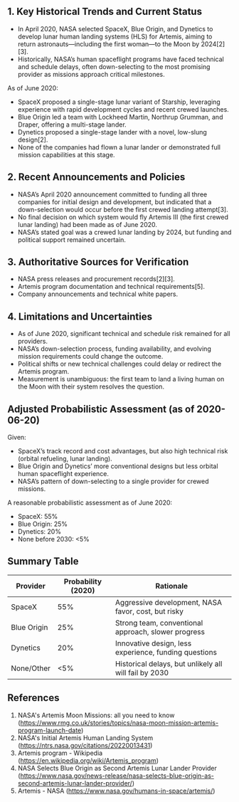 ## 1. Key Historical Trends and Current Status

- In April 2020, NASA selected SpaceX, Blue Origin, and Dynetics to develop lunar human landing systems (HLS) for Artemis, aiming to return astronauts—including the first woman—to the Moon by 2024[2][3].
- Historically, NASA’s human spaceflight programs have faced technical and schedule delays, often down-selecting to the most promising provider as missions approach critical milestones.

As of June 2020:
- SpaceX proposed a single-stage lunar variant of Starship, leveraging experience with rapid development cycles and recent crewed launches.
- Blue Origin led a team with Lockheed Martin, Northrup Grumman, and Draper, offering a multi-stage lander.
- Dynetics proposed a single-stage lander with a novel, low-slung design[2].
- None of the companies had flown a lunar lander or demonstrated full mission capabilities at this stage.

## 2. Recent Announcements and Policies

- NASA’s April 2020 announcement committed to funding all three companies for initial design and development, but indicated that a down-selection would occur before the first crewed landing attempt[3].
- No final decision on which system would fly Artemis III (the first crewed lunar landing) had been made as of June 2020.
- NASA’s stated goal was a crewed lunar landing by 2024, but funding and political support remained uncertain.

## 3. Authoritative Sources for Verification

- NASA press releases and procurement records[2][3].
- Artemis program documentation and technical requirements[5].
- Company announcements and technical white papers.

## 4. Limitations and Uncertainties

- As of June 2020, significant technical and schedule risk remained for all providers.
- NASA’s down-selection process, funding availability, and evolving mission requirements could change the outcome.
- Political shifts or new technical challenges could delay or redirect the Artemis program.
- Measurement is unambiguous: the first team to land a living human on the Moon with their system resolves the question.

## Adjusted Probabilistic Assessment (as of 2020-06-20)

Given:
- SpaceX’s track record and cost advantages, but also high technical risk (orbital refueling, lunar landing).
- Blue Origin and Dynetics’ more conventional designs but less orbital human spaceflight experience.
- NASA’s pattern of down-selecting to a single provider for crewed missions.

A reasonable probabilistic assessment as of June 2020:
- SpaceX: 55%
- Blue Origin: 25%
- Dynetics: 20%
- None before 2030: <5%

## Summary Table

| Provider      | Probability (2020) | Rationale                                               |
|---------------|--------------------|---------------------------------------------------------|
| SpaceX        | 55%                | Aggressive development, NASA favor, cost, but risky     |
| Blue Origin   | 25%                | Strong team, conventional approach, slower progress     |
| Dynetics      | 20%                | Innovative design, less experience, funding questions   |
| None/Other    | <5%                | Historical delays, but unlikely all will fail by 2030   |

## References

1. NASA's Artemis Moon Missions: all you need to know (https://www.rmg.co.uk/stories/topics/nasa-moon-mission-artemis-program-launch-date)
2. NASA's Initial Artemis Human Landing System (https://ntrs.nasa.gov/citations/20220013431)
3. Artemis program - Wikipedia (https://en.wikipedia.org/wiki/Artemis_program)
4. NASA Selects Blue Origin as Second Artemis Lunar Lander Provider (https://www.nasa.gov/news-release/nasa-selects-blue-origin-as-second-artemis-lunar-lander-provider/)
5. Artemis - NASA (https://www.nasa.gov/humans-in-space/artemis/)
